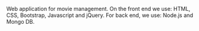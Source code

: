 Web application for  movie management.
On the front end we use: HTML, CSS, Bootstrap, Javascript and jQuery.
For back end, we use: Node.js and Mongo DB.